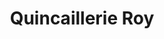 ---
title: "Quincaillerie Roy"
url: /bonneuil-matours/quincaillerie-roy/
shop: matériel informatique
---